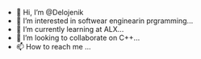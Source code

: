 - 👋 Hi, I’m @Delojenik
- 👀 I’m interested in softwear enginearin prgramming...
- 🌱 I’m currently learning at ALX...
- 💞️ I’m looking to collaborate on C++...
- 📫 How to reach me ...

<!---
Delojenik/Delojenik is a ✨ special ✨ repository because its `README.md` (this file) appears on your GitHub profile.
You can click the Preview link to take a look at your changes.
--->
